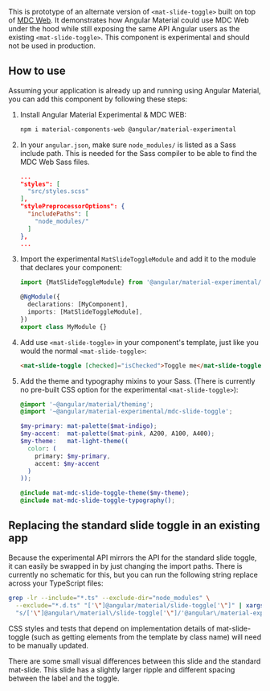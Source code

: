 This is prototype of an alternate version of `<mat-slide-toggle>` built on top of
[MDC Web](https://github.com/material-components/material-components-web). It demonstrates how
Angular Material could use MDC Web under the hood while still exposing the same API Angular users as
the existing `<mat-slide-toggle>`. This component is experimental and should not be used in production.

## How to use
Assuming your application is already up and running using Angular Material, you can add this
component by following these steps:

1. Install Angular Material Experimental & MDC WEB:

   ```bash
   npm i material-components-web @angular/material-experimental
   ```

2. In your `angular.json`, make sure `node_modules/` is listed as a Sass include path. This is
   needed for the Sass compiler to be able to find the MDC Web Sass files.

   ```json
   ...
   "styles": [
     "src/styles.scss"
   ],
   "stylePreprocessorOptions": {
     "includePaths": [
       "node_modules/"
     ]
   },
   ...
   ```

3. Import the experimental `MatSlideToggleModule` and add it to the module that declares your
   component:

   ```ts
   import {MatSlideToggleModule} from '@angular/material-experimental/mdc-slide-toggle';

   @NgModule({
     declarations: [MyComponent],
     imports: [MatSlideToggleModule],
   })
   export class MyModule {}
   ```

4. Add use `<mat-slide-toggle>` in your component's template, just like you would the normal
   `<mat-slide-toggle>`:

   ```html
   <mat-slide-toggle [checked]="isChecked">Toggle me</mat-slide-toggle>
   ```

5. Add the theme and typography mixins to your Sass. (There is currently no pre-built CSS option for
   the experimental `<mat-slide-toggle>`):

   ```scss
   @import '~@angular/material/theming';
   @import '~@angular/material-experimental/mdc-slide-toggle';

   $my-primary: mat-palette($mat-indigo);
   $my-accent:  mat-palette($mat-pink, A200, A100, A400);
   $my-theme:   mat-light-theme((
     color: (
       primary: $my-primary, 
       accent: $my-accent
     )
   ));

   @include mat-mdc-slide-toggle-theme($my-theme);
   @include mat-mdc-slide-toggle-typography();
   ```

## Replacing the standard slide toggle in an existing app
Because the experimental API mirrors the API for the standard slide toggle, it can easily be swapped
in by just changing the import paths. There is currently no schematic for this, but you can run the
following string replace across your TypeScript files:

```bash
grep -lr --include="*.ts" --exclude-dir="node_modules" \
  --exclude="*.d.ts" "['\"]@angular/material/slide-toggle['\"]" | xargs sed -i \
  "s/['\"]@angular\/material\/slide-toggle['\"]/'@angular\/material-experimental\/mdc-slide-toggle'/g"
```

CSS styles and tests that depend on implementation details of mat-slide-toggle (such as getting
elements from the template by class name) will need to be manually updated.

There are some small visual differences between this slide and the standard mat-slide. This
slide has a slightly larger ripple and different spacing between the label and the toggle.

